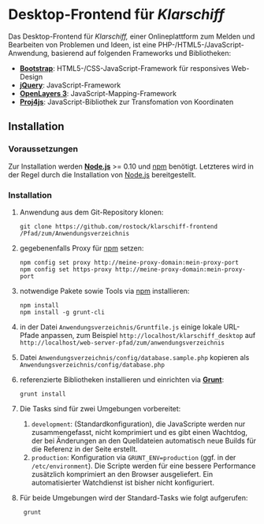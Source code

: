 # Desktop-Frontend für *Klarschiff*

Das Desktop-Frontend für *Klarschiff,* einer Onlineplattform zum Melden und Bearbeiten von Problemen und Ideen, ist eine PHP-/HTML5-/JavaScript-Anwendung, basierend auf folgenden Frameworks und Bibliotheken:

*   [**Bootstrap**](http://getbootstrap.com): HTML5-/CSS-JavaScript-Framework für responsives Web-Design
*   [**jQuery**](https://jquery.com): JavaScript-Framework
*   [**OpenLayers 3**](http://openlayers.org): JavaScript-Mapping-Framework
*   [**Proj4js**](https://github.com/proj4js/proj4js): JavaScript-Bibliothek zur Transfomation von Koordinaten

## Installation

### Voraussetzungen

Zur Installation werden [**Node.js**](http://nodejs.org) >= 0.10 und [npm](https://www.npmjs.com) benötigt. Letzteres wird in der Regel durch die Installation von [Node.js](http://nodejs.org) bereitgestellt.

### Installation

1.  Anwendung aus dem Git-Repository klonen:

        git clone https://github.com/rostock/klarschiff-frontend /Pfad/zum/Anwendungsverzeichnis
        
1.  gegebenenfalls Proxy für [npm](https://www.npmjs.com) setzen:
    
        npm config set proxy http://meine-proxy-domain:mein-proxy-port
        npm config set https-proxy http://meine-proxy-domain:mein-proxy-port

1.  notwendige Pakete sowie Tools via [npm](https://www.npmjs.com) installieren:

        npm install
        npm install -g grunt-cli

1.  in der Datei `Anwendungsverzeichnis/Gruntfile.js` einige lokale URL-Pfade anpassen, zum Beispiel `http://localhost/klarschiff_desktop` auf `http://localhost/web-server-pfad/zum/anwendungsverzeichnis`
1.  Datei `Anwendungsverzeichnis/config/database.sample.php` kopieren als `Anwendungsverzeichnis/config/database.php`
1.  referenzierte Bibliotheken installieren und einrichten via [**Grunt**](http://gruntjs.com):

        grunt install

1. Die Tasks sind für zwei Umgebungen vorbereitet: 
    1. `development`: (Standardkonfiguration), die JavaScripte werden nur zusammengefasst, nicht komprimiert und es gibt einen Wachtdog, der bei Änderungen an den Quelldateien automatisch neue Builds für die Referenz in der Seite erstellt.
    2. `production`: Konfiguration via `GRUNT_ENV=production` (ggf. in der `/etc/environment`). Die Scripte werden für eine bessere Performance zusätzlich komprimiert an den Browser ausgeliefert. Ein automatisierter Watchdienst ist bisher nicht konfiguriert.
  
  1. Für beide Umgebungen wird der Standard-Tasks wie folgt aufgerufen:
  
          grunt
